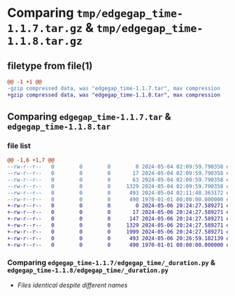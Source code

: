 # Comparing `tmp/edgegap_time-1.1.7.tar.gz` & `tmp/edgegap_time-1.1.8.tar.gz`

## filetype from file(1)

```diff
@@ -1 +1 @@
-gzip compressed data, was "edgegap_time-1.1.7.tar", max compression
+gzip compressed data, was "edgegap_time-1.1.8.tar", max compression
```

## Comparing `edgegap_time-1.1.7.tar` & `edgegap_time-1.1.8.tar`

### file list

```diff
@@ -1,6 +1,7 @@
--rw-r--r--   0        0        0        0 2024-05-04 02:09:59.790358 edgegap_time-1.1.7/README.md
--rw-r--r--   0        0        0       17 2024-05-04 02:09:59.790358 edgegap_time-1.1.7/edgegap_time/BUILD
--rw-r--r--   0        0        0       63 2024-05-04 02:09:59.790358 edgegap_time-1.1.7/edgegap_time/__init__.py
--rw-r--r--   0        0        0     1329 2024-05-04 02:09:59.790358 edgegap_time-1.1.7/edgegap_time/_duration.py
--rw-r--r--   0        0        0      493 2024-05-04 02:11:48.363172 edgegap_time-1.1.7/pyproject.toml
--rw-r--r--   0        0        0      490 1970-01-01 00:00:00.000000 edgegap_time-1.1.7/PKG-INFO
+-rw-r--r--   0        0        0        0 2024-05-06 20:24:27.589271 edgegap_time-1.1.8/README.md
+-rw-r--r--   0        0        0       17 2024-05-06 20:24:27.589271 edgegap_time-1.1.8/edgegap_time/BUILD
+-rw-r--r--   0        0        0      147 2024-05-06 20:24:27.589271 edgegap_time-1.1.8/edgegap_time/__init__.py
+-rw-r--r--   0        0        0     1329 2024-05-06 20:24:27.589271 edgegap_time-1.1.8/edgegap_time/_duration.py
+-rw-r--r--   0        0        0     1999 2024-05-06 20:24:27.589271 edgegap_time-1.1.8/edgegap_time/_pydantic.py
+-rw-r--r--   0        0        0      493 2024-05-06 20:26:59.182139 edgegap_time-1.1.8/pyproject.toml
+-rw-r--r--   0        0        0      490 1970-01-01 00:00:00.000000 edgegap_time-1.1.8/PKG-INFO
```

### Comparing `edgegap_time-1.1.7/edgegap_time/_duration.py` & `edgegap_time-1.1.8/edgegap_time/_duration.py`

 * *Files identical despite different names*

